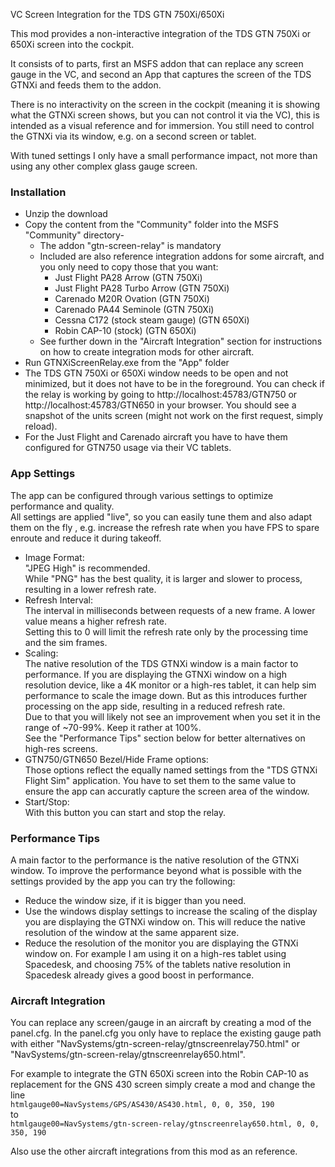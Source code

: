 VC Screen Integration for the TDS GTN 750Xi/650Xi

This mod provides a non-interactive integration of the TDS GTN 750Xi or 650Xi screen into the cockpit.

It consists of to parts, first an MSFS addon that can replace any screen gauge in the VC, and second an App that captures the screen of the TDS GTNXi and feeds them to the addon.

There is no interactivity on the screen in the cockpit (meaning it is showing what the GTNXi screen shows, but you can not control it via the VC), this is intended as a visual reference and for immersion. You still need to control the GTNXi via its window, e.g. on a second screen or tablet.

With tuned settings I only have a small performance impact, not more than using any other complex glass gauge screen.

### Installation
* Unzip the download
* Copy the content from the "Community" folder into the MSFS "Community" directory-
	- The addon "gtn-screen-relay" is mandatory
	- Included are also reference integration addons for some aircraft, and you only need to copy those that you want:
		- Just Flight PA28 Arrow (GTN 750Xi)
		- Just Flight PA28 Turbo Arrow (GTN 750Xi)
		- Carenado M20R Ovation (GTN 750Xi)
		- Carenado PA44 Seminole (GTN 750Xi)
		- Cessna C172 (stock steam gauge) (GTN 650Xi)
		- Robin  CAP-10 (stock) (GTN 650Xi)
	- See further down in the "Aircraft Integration" section for instructions on how to create integration mods for other aircraft.
* Run GTNXiScreenRelay.exe from the "App" folder
* The TDS GTN 750Xi or 650Xi window needs to be open and not minimized, but it does not have to be in the foreground. You can check if the relay is working by going to http://localhost:45783/GTN750 or http://localhost:45783/GTN650 in your browser. You should see a snapshot of the units screen (might not work on the first request, simply reload).
* For the Just Flight and Carenado aircraft you have to have them configured for GTN750 usage via their VC tablets.

### App Settings
The app can be configured through various settings to optimize performance and quality.  
All settings are applied "live", so you can easily tune them and also adapt them on the fly , e.g. increase the refresh rate when you have FPS to spare enroute and reduce it during takeoff.

* Image Format:  
	"JPEG High" is recommended.  
	While "PNG" has the best quality, it is larger and slower to process, resulting in a lower refresh rate.
* Refresh Interval:  
	The interval in milliseconds between requests of a new frame. A lower value means a higher refresh rate.  
	Setting this to 0 will limit the refresh rate only by the processing time and the sim frames.
* Scaling:  
	The native resolution of the TDS GTNXi window is a main factor to performance. If you are displaying the GTNXi window on a high resolution device, like a 4K monitor or a high-res tablet, it can help sim performance to scale the image down. But as this introduces further processing on the app side, resulting in a reduced refresh rate.  
	Due to that you will likely not see an improvement when you set it in the range of ~70-99%. Keep it rather at 100%.  
	See the "Performance Tips" section below for better alternatives on high-res screens.
* GTN750/GTN650 Bezel/Hide Frame options:  
	Those options reflect the equally named settings from the "TDS GTNXi Flight Sim" application. You have to set them to the same value to ensure the app can accuratly capture the screen area of the window.
* Start/Stop:  
	With this button you can start and stop the relay.
	
### Performance Tips
A main factor to the performance is the native resolution of the GTNXi window. To improve the performance beyond what is possible with the settings provided by the app you can try the following:
* Reduce the window size, if it is bigger than you need.
* Use the windows display settings to increase the scaling of the display you are displaying the GTNXi window on. This will reduce the native resolution of the window at the same apparent size.
* Reduce the resolution of the monitor you are displaying the GTNXi window on. For example I am using it on a high-res tablet using Spacedesk, and choosing 75% of the tablets native resolution in Spacedesk already gives a good boost in performance.

### Aircraft Integration
You can replace any screen/gauge in an aircraft by creating a mod of the panel.cfg.
In the panel.cfg you only have to replace the existing gauge path with either "NavSystems/gtn-screen-relay/gtnscreenrelay750.html" or "NavSystems/gtn-screen-relay/gtnscreenrelay650.html".

For example to integrate the GTN 650Xi screen into the Robin CAP-10 as replacement for the GNS 430 screen simply create a mod and change the line  
`htmlgauge00=NavSystems/GPS/AS430/AS430.html, 0, 0, 350, 190`  
to  
`htmlgauge00=NavSystems/gtn-screen-relay/gtnscreenrelay650.html, 0, 0, 350, 190`  

Also use the other aircraft integrations from this mod as an reference.
